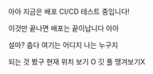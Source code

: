아아 지금은
배포 CI/CD 테스트 중입니다!

이것만 끝나면 배포는 끝이납니다
아아

설마?
춥다 여기는 어디지 나는 누구지

되는 것 봤구
현재 위치 보기 O
깃 풀 땡겨보기X


